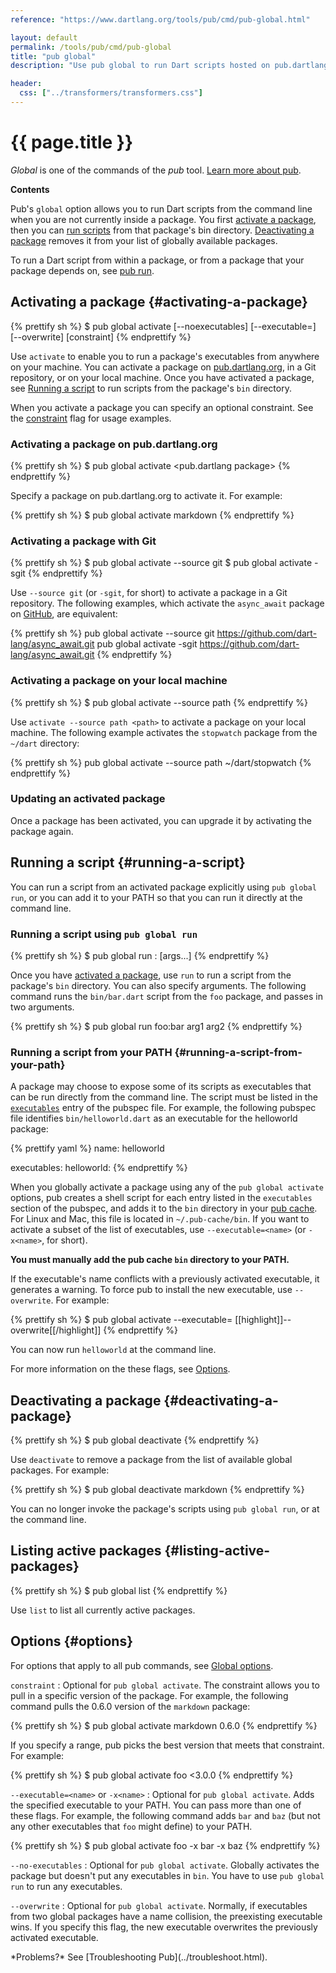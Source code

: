 ```yaml
---
reference: "https://www.dartlang.org/tools/pub/cmd/pub-global.html"

layout: default
permalink: /tools/pub/cmd/pub-global
title: "pub global"
description: "Use pub global to run Dart scripts hosted on pub.dartlang.org from the command line."

header:
  css: ["../transformers/transformers.css"]
---
```




# {{ page.title }}

_Global_ is one of the commands of the _pub_ tool.
[Learn more about pub](/tools/pub/).

**Contents**

Pub's `global` option allows you to run Dart scripts from the
command line when you are not currently inside a package.
You first [activate a package](#activating-a-package), then you can
[run scripts](#running-a-script) from that package's bin directory.
[Deactivating a package](#deactivating-a-package) removes it from
your list of globally available packages.

To run a Dart script from within a package, or from a
package that your package depends on, see [pub run](pub-run.html).

## Activating a package {#activating-a-package}

{% prettify sh %}
$ pub global activate [--noexecutables] [--executable=<name>] [--overwrite] <package> [constraint]
{% endprettify %}

Use `activate` to enable you to run a package's executables
from anywhere on your machine.
You can activate a package on [pub.dartlang.org](https://pub.dartlang.org/),
in a Git repository, or on your local machine.
Once you have activated a package, see [Running a script](#running-a-script)
to run scripts from the package's `bin` directory.

When you activate a package you can specify an optional constraint. See the
[constraint](#options) flag for usage examples.

### Activating a package on pub.dartlang.org

{% prettify sh %}
$ pub global activate <pub.dartlang package>
{% endprettify %}

Specify a package on pub.dartlang.org to activate it. For example:

{% prettify sh %}
$ pub global activate markdown
{% endprettify %}

### Activating a package with Git

{% prettify sh %}
$ pub global activate --source git <Git URL>
$ pub global activate -sgit <Git URL>
{% endprettify %}

Use `--source git` (or `-sgit`, for short) to activate
a package in a Git repository. The following examples,
which activate the `async_await` package on
[GitHub](https://github.com/), are equivalent:

{% prettify sh %}
pub global activate --source git https://github.com/dart-lang/async_await.git
pub global activate -sgit https://github.com/dart-lang/async_await.git
{% endprettify %}

### Activating a package on your local machine

{% prettify sh %}
$ pub global activate --source path <path>
{% endprettify %}

Use `activate --source path <path>` to activate a package on your local machine.
The following example activates the `stopwatch` package from the
`~/dart` directory:

{% prettify sh %}
pub global activate --source path ~/dart/stopwatch
{% endprettify %}

### Updating an activated package

Once a package has been activated, you can upgrade it by activating the
package again.

## Running a script {#running-a-script}

You can run a script from an activated package explicitly using
`pub global run`, or you can add it to your PATH so that you can run it
directly at the command line.

### Running a script using `pub global run`

{% prettify sh %}
$ pub global run <package>:<executable> [args...]
{% endprettify %}

Once you have [activated a package](#activating-a-package), use
`run` to run a script from the package's `bin` directory.
You can also specify arguments. The following command
runs the `bin/bar.dart` script from the `foo` package,
and passes in two arguments.

{% prettify sh %}
$ pub global run foo:bar arg1 arg2
{% endprettify %}

### Running a script from your PATH {#running-a-script-from-your-path}

A package may choose to expose some of its scripts as executables
that can be run directly from the command line.  The script must
be listed in the [`executables`](/tools/pub/pubspec.html#executables)
entry of the pubspec file.  For example, the following pubspec file
identifies `bin/helloworld.dart` as an executable for the helloworld package:

{% prettify yaml %}
name: helloworld

executables:
  helloworld:
{% endprettify %}

When you globally activate a package using any of the `pub global activate`
options, pub creates a shell script for each
entry listed in the `executables` section of the pubspec,
and adds it to the `bin` directory in your
[pub cache]({{site.dartlang}}/tools/pub/glossary#system-cache).
For Linux and Mac, this file is located in `~/.pub-cache/bin`.
If you want to activate a subset of the list of executables,
use `--executable=<name>` (or `-x<name>`, for short).

**You must manually add the pub cache `bin` directory to your PATH.**

If the executable's name conflicts with a previously activated executable,
it generates a warning. To force pub to install the new executable,
use `--overwrite`. For example:

{% prettify sh %}
$ pub global activate <package> --executable=<name> [[highlight]]--overwrite[[/highlight]]
{% endprettify %}

You can now run `helloworld` at the command line.

For more information on the these flags, see [Options](#options).

## Deactivating a package {#deactivating-a-package}

{% prettify sh %}
$ pub global deactivate <package>
{% endprettify %}

Use `deactivate` to remove a package from the list of available
global packages. For example:

{% prettify sh %}
$ pub global deactivate markdown
{% endprettify %}

You can no longer invoke the package's scripts using `pub global run`,
or at the command line.

## Listing active packages {#listing-active-packages}

{% prettify sh %}
$ pub global list
{% endprettify %}

Use `list` to list all currently active packages.

## Options {#options}

For options that apply to all pub commands, see
[Global options](/tools/pub/cmd/#global-options).

`constraint`
: Optional for `pub global activate`. The constraint allows you to pull
  in a specific version of the package. For example,
  the following command pulls the 0.6.0 version of the `markdown` package:

<div class="step-details" markdown="1">
{% prettify sh %}
$ pub global activate markdown 0.6.0
{% endprettify %}
</div>

  If you specify a range, pub picks the best version that meets that constraint.
  For example:

<div class="step-details" markdown="1">
{% prettify sh %}
$ pub global activate foo <3.0.0
{% endprettify %}
</div>

`--executable=<name>` or `-x<name>`
: Optional for `pub global activate`.
  Adds the specified executable to your PATH.
  You can pass more than one of these flags.
  For example, the following command adds `bar` and `baz` (but not
  any other executables that `foo` might define) to your PATH.

<div class="step-details" markdown="1">
{% prettify sh %}
$ pub global activate foo -x bar -x baz
{% endprettify %}
</div>

`--no-executables`
: Optional for `pub global activate`.
  Globally activates the package but doesn't put any
  executables in `bin`. You have to use `pub global run` to
  run any executables.

`--overwrite`
: Optional for `pub global activate`.
  Normally, if executables from two global packages have a name collision,
  the preexisting executable wins. If you specify this flag,
  the new executable overwrites the previously activated executable.

<aside class="alert alert-info" markdown="1">
*Problems?*
See [Troubleshooting Pub](../troubleshoot.html).
</aside>
